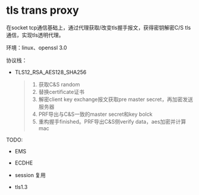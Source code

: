 # tls trans proxy

在socket tcp通信基础上，通过代理获取/改变tls握手报文，获得密钥解密C/S tls通信，实现tls透明代理。


环境：linux、openssl 3.0

协议栈：

- TLS12_RSA_AES128_SHA256

  > 1. 获取C&S random
  > 2. 替换certificate证书
  > 3. 解密client key exchange报文获取pre master secret，再加密发送服务器
  > 4. PRF导出与C&S一致的master secret和key bolck
  > 5. 重构握手finished。PRF导出C&S侧verify data，aes加密并计算mac

TODO:

- EMS

- ECDHE
- session 复用

- tls1.3
